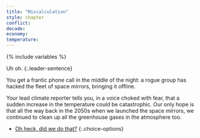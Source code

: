 ```yaml
---
title: "Miscalculation"
style: chapter
conflict: 
decade: 
economy: 
temperature: 
---
```


{% include variables %}

Uh oh.
{:.leader-sentence}

You get a frantic phone call in the middle of the night: a rogue group has hacked the fleet of space mirrors, bringing it offline.

Your lead climate reporter tells you, in a voice choked with fear, that a sudden increase in the temperature could be catastrophic. Our only hope is that all the way back in the 2050s when we launched the space mirrors, we continued to clean up all the greenhouse gases in the atmosphere too.

- [Oh heck, did we do that?](chapter_carbon-capture.html)
{:.choice-options}
